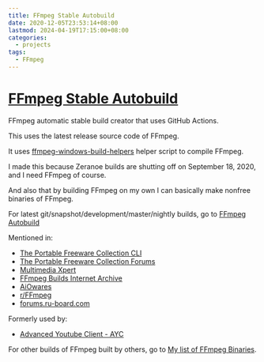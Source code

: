 ```yaml
---
title: FFmpeg Stable Autobuild
date: 2020-12-05T23:53:14+08:00
lastmod: 2024-04-19T17:15:00+08:00
categories:
  - projects
tags:
  - FFmpeg
---
```

# [FFmpeg Stable Autobuild](https://github.com/AnimMouse/ffmpeg-stable-autobuild)

FFmpeg automatic stable build creator that uses GitHub Actions.

This uses the latest release source code of FFmpeg.

It uses [ffmpeg-windows-build-helpers](https://github.com/rdp/ffmpeg-windows-build-helpers) helper script to compile FFmpeg.

I made this because Zeranoe builds are shutting off on September 18, 2020, and I need FFmpeg of course.

And also that by building FFmpeg on my own I can basically make nonfree binaries of FFmpeg.

For latest git/snapshot/development/master/nightly builds, go to [FFmpeg Autobuild](../ffmpeg-autobuild/)

Mentioned in:
* [The Portable Freeware Collection CLI](https://cli.portablefreeware.com/index.php?id=13)
* [The Portable Freeware Collection Forums](https://www.portablefreeware.com/forums/viewtopic.php?p=98827#p98827)
* [Multimedia Xpert](https://www.facebook.com/AtlasMultimediaXpert/posts/2782498562001023)
* [FFmpeg Builds Internet Archive](https://archive.org/details/zeranoe)
* [AiOwares](https://www.aiowares.com/archive/index.php?thread-907.html)
* [r/FFmpeg](https://www.reddit.com/r/ffmpeg/comments/ikht2k/ffmpegzeranoecom_will_close_on_sep_18_2020/g3rm2nk)
* [forums.ru-board.com](https://forum.ru-board.com/topic.cgi?forum=5&topic=45173)

Formerly used by:
* [Advanced Youtube Client - AYC](https://www.videohelp.com/software/Advanced-Youtube-Client-AYC/version-history)

For other builds of FFmpeg built by others, go to [My list of FFmpeg Binaries](../../p/ffmpeg-binaries/).